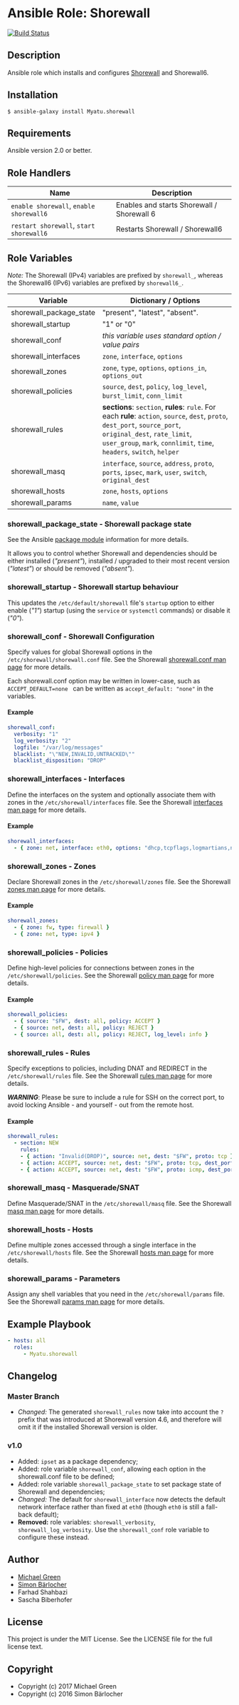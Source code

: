 # Ansible Role: Shorewall

[![Build Status](https://travis-ci.org/Myatu/ansible-shorewall.svg?branch=master)](https://travis-ci.org/Myatu/ansible-shorewall)

## Description

Ansible role which installs and configures [Shorewall](http://shorewall.org/) and Shorewall6.

## Installation

```
$ ansible-galaxy install Myatu.shorewall
```

## Requirements

Ansible version 2.0 or better.

## Role Handlers

Name | Description
--- | ---
`enable shorewall`, `enable shorewall6` | Enables and starts Shorewall / Shorewall 6
`restart shorewall`, `start shorewall6` | Restarts Shorewall / Shorewall6

## Role Variables

*Note:* The Shorewall (IPv4) variables are prefixed by `shorewall_`, whereas the Shorewall6 (IPv6) variables are prefixed by `shorewall6_`.

Variable | Dictionary / Options
--- | ---
shorewall_package_state | "present", "latest", "absent".
shorewall_startup | "1" or "0"
shorewall_conf | *this variable uses standard option / value pairs*
shorewall_interfaces | `zone`, `interface`, `options`
shorewall_zones | `zone`, `type`, `options`, `options_in`, `options_out`
shorewall_policies | `source`, `dest`, `policy`, `log_level`, `burst_limit`, `conn_limit`
shorewall_rules | **sections**: `section`, **rules**: `rule`.  For each **rule**: `action`, `source`, `dest`, `proto`, `dest_port`, `source_port`, `original_dest`, `rate_limit`, `user_group`, `mark`, `connlimit`, `time`, `headers`, `switch`, `helper`
shorewall_masq | `interface`, `source`, `address`, `proto`, `ports`, `ipsec`, `mark`, `user`, `switch`, `original_dest`
shorewall_hosts | `zone`, `hosts`, `options`
shorewall_params | `name`, `value`

### shorewall_package_state - Shorewall package state

See the Ansible [package module](http://docs.ansible.com/ansible/package_module.html) information for more details. 

It allows you to control whether Shorewall and dependencies should be either installed (*"present"*), installed / upgraded to their most recent version (*"latest"*) or should be removed (*"absent"*).

### shorewall_startup - Shorewall startup behaviour

This updates the `/etc/default/shorewall` file's `startup` option to either enable (*"1"*) startup (using the `service` or `systemctl` commands) or disable it (*"0"*).

### shorewall_conf - Shorewall Configuration

Specify values for global Shorewall options in the `/etc/shorewall/shorewall.conf` file. See the Shorewall [shorewall.conf man page](http://shorewall.org/manpages/shorewall.conf.html) for more details.

Each shorewall.conf option may be written in lower-case, such as `ACCEPT_DEFAULT=none
` can be written as `accept_default: "none"` in the variables.

#### Example

```yaml
shorewall_conf:
  verbosity: "1"
  log_verbosity: "2"
  logfile: "/var/log/messages"
  blacklist: "\"NEW,INVALID,UNTRACKED\""
  blacklist_disposition: "DROP"
```

### shorewall_interfaces - Interfaces

Define the interfaces on the system and optionally associate them with zones in the `/etc/shorewall/interfaces` file. See the Shorewall [interfaces man page](http://www.shorewall.net/manpages/shorewall-interfaces.html) for more details.

#### Example

```yaml
shorewall_interfaces:
  - { zone: net, interface: eth0, options: "dhcp,tcpflags,logmartians,nosmurfs,sourceroute=0" }
```

### shorewall_zones - Zones

Declare Shorewall zones in the `/etc/shorewall/zones` file. See the Shorewall [zones man page](http://www.shorewall.net/manpages/shorewall-zones.html) for more details.

#### Example

```yaml
shorewall_zones:
  - { zone: fw, type: firewall }
  - { zone: net, type: ipv4 }
```

### shorewall_policies - Policies

Define high-level policies for connections between zones in the `/etc/shorewall/policies`. See the Shorewall [policy man page](http://www.shorewall.net/manpages/shorewall-policy.html) for more details.

#### Example

```yaml
shorewall_policies:
  - { source: "$FW", dest: all, policy: ACCEPT }
  - { source: net, dest: all, policy: REJECT }
  - { source: all, dest: all, policy: REJECT, log_level: info }
```

### shorewall_rules - Rules

Specify exceptions to policies, including DNAT and REDIRECT in the `/etc/shorewall/rules` file. See the Shorewall [rules man page](http://www.shorewall.net/manpages/shorewall-rules.html) for more details.

***WARNING***: Please be sure to include a rule for SSH on the correct port, to avoid locking Ansible - and yourself - out from the remote host.

#### Example

```yaml
shorewall_rules:
  - section: NEW
    rules:
    - { action: "Invalid(DROP)", source: net, dest: "$FW", proto: tcp }
    - { action: ACCEPT, source: net, dest: "$FW", proto: tcp, dest_port: ssh }
    - { action: ACCEPT, source: net, dest: "$FW", proto: icmp, dest_port: echo-request }
```

### shorewall_masq - Masquerade/SNAT

Define Masquerade/SNAT in the `/etc/shorewall/masq` file. See the Shorewall [masq man page](http://shorewall.org/manpages/shorewall-masq.html) for more details.

### shorewall_hosts - Hosts

Define multiple zones accessed through a single interface in the `/etc/shorewall/hosts` file. See the Shorewall [hosts man page](http://shorewall.org/manpages/shorewall-hosts.html) for more details.
 
### shorewall_params - Parameters

Assign any shell variables that you need in the `/etc/shorewall/params` file. See the Shorewall [params man page](http://shorewall.org/manpages/shorewall-params.html) for more details.
 
## Example Playbook

```yml
- hosts: all
  roles:
     - Myatu.shorewall
```

## Changelog

### Master Branch

* *Changed:* The generated `shorewall_rules` now take into account the `?` prefix that was introduced at Shorewall version 4.6, and therefore will omit it if the installed Shorewall version is older.

### v1.0

- Added: `ipset` as a package dependency;
- Added: role variable `shorewall_conf`, allowing each option in the shorewall.conf file to be defined;
- Added: role variable `shorewall_package_state` to set package state of Shorewall and dependencies;
- *Changed:* The default for `shorewall_interface` now detects the default network interface rather than fixed at `eth0` (though `eth0` is still a fall-back default);
- **Removed:** role variables: `shorewall_verbosity`, `shorewall_log_verbosity`.  Use the `shorewall_conf` role variable to configure these instead.




## Author

* [Michael Green](http://myatus.com)
* [Simon Bärlocher](https://sbaerlocher.ch)
* Farhad Shahbazi
* Sascha Biberhofer
 
## License

This project is under the MIT License. See the LICENSE file for the full license text.

## Copyright

- Copyright (c) 2017 Michael Green
- Copyright (c) 2016 Simon Bärlocher

